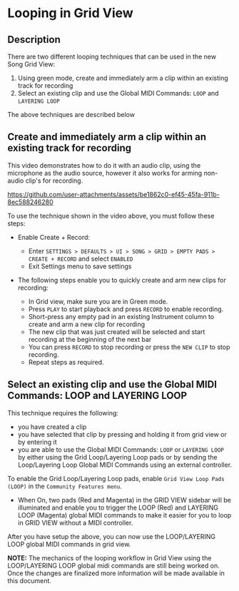 # Looping in Grid View

## Description

There are two different looping techniques that can be used in the new Song Grid View:

1. Using green mode, create and immediately arm a clip within an existing track for recording
2. Select an existing clip and use the Global MIDI Commands: `LOOP` and `LAYERING LOOP `

The above techniques are described below

## Create and immediately arm a clip within an existing track for recording

This video demonstrates how to do it with an audio clip, using the microphone as the audio source, however it also works for arming non-audio clip's for recording.

https://github.com/user-attachments/assets/be1862c0-ef45-45fa-911b-8ec588246280

To use the technique shown in the video above, you must follow these steps:

- Enable Create + Record:
  - Enter `SETTINGS > DEFAULTS > UI > SONG > GRID > EMPTY PADS > CREATE + RECORD` and select `ENABLED`
  - Exit Settings menu to save settings

- The following steps enable you to quickly create and arm new clips for recording:
  - In Grid view, make sure you are in Green mode.
  - Press `PLAY` to start playback and press `RECORD` to enable recording.
  - Short-press any empty pad in an existing Instrument column to create and arm a new clip for recording
  - The new clip that was just created will be selected and start recording at the beginning of the next bar
  - You can press `RECORD` to stop recording or press the `NEW CLIP` to stop recording.
  - Repeat steps as required.

## Select an existing clip and use the Global MIDI Commands: LOOP and LAYERING LOOP

This technique requires the following:
- you have created a clip
- you have selected that clip by pressing and holding it from grid view or by entering it
- you are able to use the Global MIDI Commands: `LOOP` or `LAYERING LOOP` by either using the Grid Loop/Layering Loop pads or by sending the Loop/Layering Loop Global MIDI Commands using an external controller.

To enable the Grid Loop/Layering Loop pads, enable `Grid View Loop Pads (LOOP)` in the `Community Features menu`.
 - When On, two pads (Red and Magenta) in the GRID VIEW sidebar will be illuminated and enable you to trigger the LOOP (Red) and LAYERING LOOP (Magenta) global MIDI commands to make it easier for you to loop in GRID VIEW without a MIDI controller.

After you have setup the above, you can now use the LOOP/LAYERING LOOP global MIDI commands in grid view.

**NOTE:** The mechanics of the looping workflow in Grid View using the LOOP/LAYERING LOOP global midi commands are still being worked on. Once the changes are finalized more information will be made available in this document.

